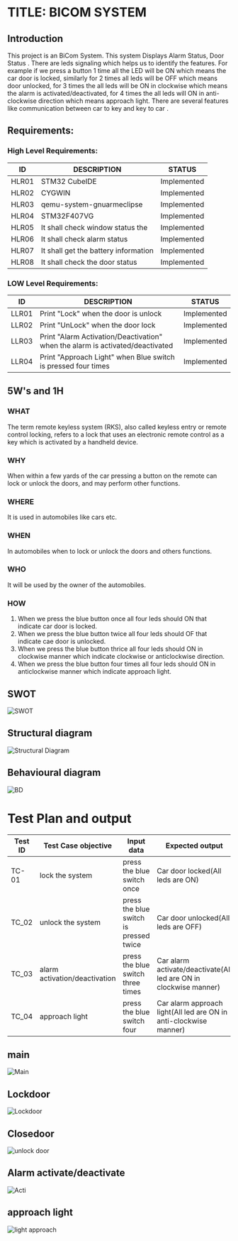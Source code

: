 # TITLE: BICOM SYSTEM
## Introduction
This project is an BiCom System. This system Displays Alarm Status, Door Status . There are leds signaling which helps us to identify the features. For example if we press a button 1 time all the LED will be ON which means the car door is locked, similarly for 2 times all leds will be OFF which means door unlocked, for 3 times the all leds will be ON in clockwise which means the alarm is activated/deactivated, for 4 times the all leds will ON in anti-clockwise direction which means approach light. There are several features like communication between car to key and key to car .
## Requirements:

 ###  High Level Requirements:
 |  ID         |	     DESCRIPTION | STATUS|
 |-------------|------------------|-------|
 |HLR01|STM32 CubeIDE|Implemented |
 |HLR02|CYGWIN |Implemented |
 |HLR03|qemu-system-gnuarmeclipse|Implemented |
 |HLR04|STM32F407VG|Implemented |
 |  HLR05	 |  It shall check window status the |Implemented |
 |   HLR06  | It shall check alarm status |Implemented |
 |  HLR07	  | It shall get the battery information |Implemented |
 |  HLR08	  | It shall check the door status |Implemented |
  
 ###  LOW Level Requirements:
 |  ID         |	     DESCRIPTION |STATUS|
 |-------------|------------------|------|
  |  LLR01	 |   Print "Lock" when the door is unlock |Implemented |
  |   LLR02	  | Print "UnLock" when the door lock |Implemented |
   |  LLR03	  | Print "Alarm Activation/Deactivation" when the alarm is activated/deactivated|Implemented |
   |  LLR04	  | Print "Approach Light" when Blue switch is pressed four times |Implemented |
   
## 5W's and 1H
### WHAT
The term remote keyless system (RKS), also called keyless entry or remote control locking, refers to a lock that uses an electronic remote control as a key which is activated by a handheld device.
### WHY
When within a few yards of the car pressing a button on the remote can lock or unlock the doors, and may perform other functions.
### WHERE
It is used in automobiles like cars etc.
### WHEN
In automobiles when to lock or unlock the doors and others functions.
### WHO
It will be used by the owner of the automobiles.
### HOW
  1. When we press the blue button once all four leds should ON that indicate car door is locked.
  2. When we press the blue button twice all four leds should OF that indicate cae door is unlocked.
  3. When we press the blue button thrice all four leds should ON in clockwise manner which indicate clockwise or anticlockwise direction.
  4. When we press the blue button four times all four leds should ON in anticlockwise manner which indicate approach light.
## SWOT
![SWOT](https://user-images.githubusercontent.com/98832647/157811229-94b1beb3-bd24-4608-b92a-4606e70aa0d8.png)
## Structural diagram
![Structural Diagram](https://user-images.githubusercontent.com/98832647/157826237-fa995719-e925-4004-824c-c127b1e5deaa.png)
## Behavioural diagram
![BD](https://user-images.githubusercontent.com/98832647/157826412-bd191fbb-2dea-493c-9617-eab2ec038471.jpeg)
# Test Plan and output

|Test ID   |Test Case objective  |Input data   |Expected output   |Actual Output| Status|
|----------|---------------------|-------------|------------------|-------------|-------|
|TC-01     |lock the system    |press the blue switch once |Car door locked(All leds are ON) | Car door locked(All leds are ON)| Pass|
|TC_02     |unlock the system  | press the blue switch is pressed twice | Car door unlocked(All leds are OFF) | Car door unlocked(All leds are OFF)|Pass|
|TC_03     | alarm activation/deactivation  | press the blue switch three times |Car alarm activate/deactivate(All led are ON in clockwise manner) | Car alarm activate/deactivate(All led are ON in clockwise manner)|Pass|
|TC_04| approach light |press the blue switch four  |Car alarm approach light(All led are ON in anti-clockwise manner)| Car alarm approach light(All led are ON in anti-clockwise manner)|Pass|
## main
![Main](https://user-images.githubusercontent.com/98832647/158003671-bf8aadc9-1596-4f07-8823-9f38537d4875.png)
## Lockdoor
![Lockdoor](https://user-images.githubusercontent.com/98832647/158003682-36e1de95-0ce2-4646-be86-db67fbcd158f.png)
## Closedoor
![unlock door](https://user-images.githubusercontent.com/98832647/158003707-4bd6f392-e515-4725-924a-5a65a8db396c.png)
## Alarm activate/deactivate
![Acti](https://user-images.githubusercontent.com/98832647/158003739-6c96d89a-dbc6-426b-b829-f90ef8580adc.png)
## approach light
![light approach ](https://user-images.githubusercontent.com/98832647/158003748-e903331a-118f-4731-8802-4cfde8bbf1c7.png)
